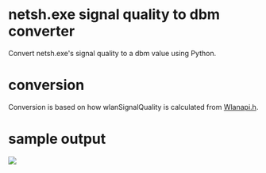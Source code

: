 # netsh.exe signal quality to dbm converter

Convert netsh.exe's signal quality to a dbm value using Python. 

# conversion

Conversion is based on how wlanSignalQuality is calculated from [Wlanapi.h](https://docs.microsoft.com/en-us/windows/desktop/api/wlanapi/ns-wlanapi-_wlan_association_attributes).

# sample output

![](https://github.com/joshschmelzle/netsh_quality_to_dbm/blob/master/quality_to_dbm_simple.png)

